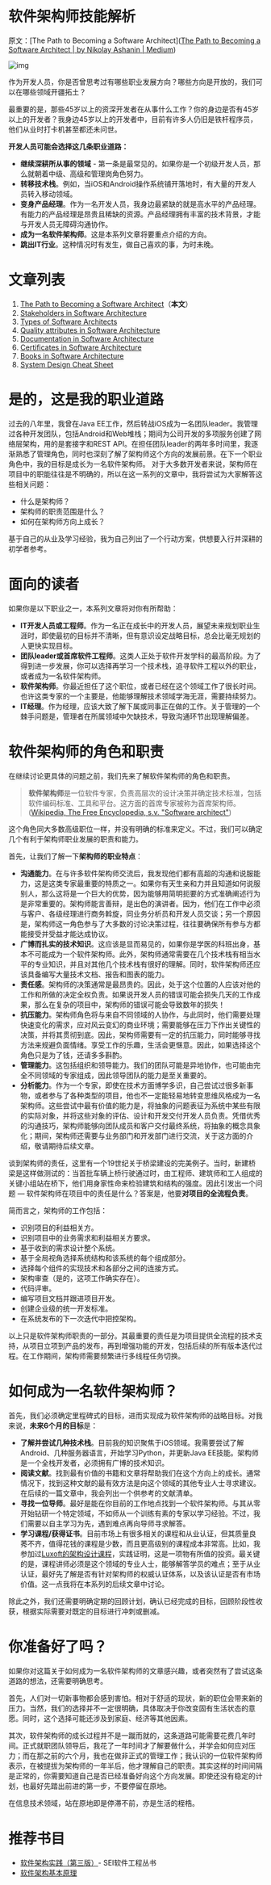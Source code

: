 # 软件架构师技能解析

原文：[The Path to Becoming a Software Architect]([The Path to Becoming a Software Architect | by Nikolay Ashanin | Medium](https://medium.com/@nvashanin/the-path-to-becoming-a-software-architect-de53f1cb310a))

![img](https://miro.medium.com/max/1400/1*JFdmWD8_X5gpCjNVaqILgQ.png)

作为开发人员，你是否曾思考过有哪些职业发展方向？哪些方向是开放的，我们可以在哪些领域开疆拓土？

最重要的是，那些45岁以上的资深开发者在从事什么工作？你的身边是否有45岁以上的开发者？我身边45岁以上的开发者中，目前有许多人仍旧是铁杆程序员，他们从业时打卡机甚至都还未问世。

**开发人员可能会选择这几条职业道路：**

- **继续深耕所从事的领域** - 第一条是最常见的。如果你是一个初级开发人员，那么就朝着中级、高级和管理岗角色努力。
- **转移技术栈**。例如，当iOS和Android操作系统铺开落地时，有大量的开发人员转入移动领域。
- **变身产品经理**。作为一名开发人员，我身边最紧缺的就是高水平的产品经理。有能力的产品经理是昂贵且稀缺的资源。产品经理拥有丰富的技术背景，才能与开发人员无障碍沟通协作。
- **成为一名软件架构师**。这是本系列文章将要重点介绍的方向。
- **跳出IT行业**。这种情况时有发生，做自己喜欢的事，为时未晚。

# 文章列表

1. [The Path to Becoming a Software Architect](https://medium.com/@nvashanin/the-path-to-becoming-a-software-architect-de53f1cb310a)（**本文**）
2. [Stakeholders in Software Architecture](https://medium.com/@nvashanin/stakeholders-in-software-architecture-6d18f36250f9)
3. [Types of Software Architects](https://medium.com/@nvashanin/types-of-software-architects-aa03e359d192)
4. [Quality attributes in Software Architecture](https://medium.com/@nvashanin/quality-attributes-in-software-architecture-3844ea482732)
5. [Documentation in Software Architecture](https://medium.com/@nvashanin/documentation-in-software-architecture-4f2e4159c4fc)
6. [Certificates in Software Architecture](https://medium.com/@nvashanin/certificates-in-software-architecture-6b18e0102fe7)
7. [Books in Software Architecture](https://medium.com/@nvashanin/books-in-software-architecture-6ad974e524ce)
8. [System Design Cheat Sheet](https://medium.com/@nvashanin/system-design-cheat-sheet-762810f95fb6)

# 是的，这是我的职业道路

过去的八年里，我曾在Java EE工作，然后转战iOS成为一名团队leader。我管理过各种开发团队，包括Android和Web堆栈；期间为公司开发的多项服务创建了网络层架构，用的是套接字和REST API。在担任团队leader的两年多时间里，我逐渐熟悉了管理角色，同时也深刻了解了架构师这个方向的发展前景。在下一个职业角色中，我的目标是成长为一名软件架构师。 对于大多数开发者来说，架构师在项目中的职能往往是不明确的，所以在这一系列的文章中，我将尝试为大家解答这些相关问题：

- 什么是架构师？
- 架构师的职责范围是什么？
- 如何在架构师方向上成长？

基于自己的从业及学习经验，我为自己列出了一个行动方案，供想要入行并深耕的初学者参考。

# 面向的读者

如果你是以下职业之一，本系列文章将对你有所帮助：

- **IT开发人员或工程师**。作为一名正在成长中的开发人员，展望未来规划职业生涯时，即使最初的目标并不清晰，但有意识设定战略目标，总会比毫无规划的人更快实现目标。
- **团队leader或首席软件工程师**。这类人正处于软件开发学科的最高阶段。为了得到进一步发展，你可以选择再学习一个技术栈，追寻软件工程以外的职业，或者成为一名软件架构师。
- **软件架构师**。你最近担任了这个职位，或者已经在这个领域工作了很长时间。也许这类专家的一个主要是，他能够理解技术领域学海无涯，需要持续努力。
- **IT经理**。作为经理，应该大致了解下属或同事正在做的工作。关于管理的一个棘手问题是，管理者在所属领域中欠缺技术，导致沟通环节出现理解偏差。

# 软件架构师的角色和职责

在继续讨论更具体的问题之前，我们先来了解软件架构师的角色和职责。

> **软件架构师**是一位软件专家，负责高层次的设计决策并确定技术标准，包括软件编码标准、工具和平台。这方面的首席专家被称为首席架构师。([Wikipedia, The Free Encyclopedia, s.v. "Software architect"](https://en.wikipedia.org/wiki/Software_architect))

这个角色同大多数高级职位一样，并没有明确的标准来定义。不过，我们可以确定几个有利于架构师职业发展的职责和能力。

首先，让我们了解一下**架构师的职业特点**：

- **沟通能力**。在与许多软件架构师交流后，我发现他们都有高超的沟通和说服能力，这是这类专家最重要的特质之一。如果你有天生亲和力并且知道如何说服别人，那么这将是一个巨大的优势，因为能够用简明扼要的方式准确阐述行为是非常重要的。架构师能言善辩，是出色的演讲者。因为，他们在工作中必须与客户、各级经理进行商务斡旋，同业务分析员和开发人员交谈；另一个原因是，架构师这一角色参与了大多数的讨论决策过程，往往要确保所有参与方都能接受并受益才能达成协议。
- **广博而扎实的技术知识**。这应该是显而易见的，如果你是学医的科班出身，基本不可能成为一个软件架构师。此外，架构师通常需要在几个技术栈有相当水平的专业知识，并且对其他几个技术栈有很好的理解。同时，软件架构师还应该具备编写大量技术文档、报告和图表的能力。
- **责任感**。架构师的决策通常是最昂贵的。因此，处于这个位置的人应该对他的工作和所做的决定全权负责。如果说开发人员的错误可能会损失几天的工作成果，那么在复杂的项目中，架构师的错误可能会导致数年的损失！
- **抗压能力**。架构师角色将与来自不同领域的人协作，与此同时，他们需要处理快速变化的需求，应对风云变幻的商业环境；需要能够在压力下作出关键性的决策，并将其贯彻到底。因此，架构师需要有一定的抗压能力，同时能够寻找方法来规避负面情绪。享受工作的乐趣，生活会更惬意。因此，如果选择这个角色只是为了钱，还请多多斟酌。
- **管理能力**。这包括组织和领导能力。我们的团队可能是异地协作，也可能由完全不同领域的专家组成，因此领导团队的能力是至关重要的。
- **分析能力**。作为一个专家，即使在技术方面博学多识，自己尝试过很多新事物，或者参与了各种类型的项目，他也不一定能轻易地转变思维风格成为一名架构师。这些尝试中最有价值的能力是，将抽象的问题表征为系统中某些有限的实际对象，并将这些对象的评估、设计和开发交付开发人员负责。凭借优秀的沟通技巧，架构师能够向团队成员和客户交付最终系统，将抽象的概念具象化；期间，架构师还需要与业务部门和开发部门进行交流，关于这方面的介绍，敬请期待后续文章。

谈到架构师的责任，这里有一个19世纪关于桥梁建设的完美例子。当时，新建桥梁是这样做测试的：当首批车辆上桥行驶通过时，由工程师、建筑师和工人组成的关键小组站在桥下，他们用身家性命来检验建筑和结构的强度。因此引发出一个问题 — 软件架构师在项目中的责任是什么？答案是，他要**对项目的全流程负责**。

简而言之，架构师的工作包括：

- 识别项目的利益相关方。
- 识别项目中的业务需求和利益相关方要求。
- 基于收到的需求设计整个系统。
- 基于全局视角选择系统结构和该系统的每个组成部分。
- 选择每个组件的实现技术和各部分之间的连接方式。
- 架构审查（是的，这项工作确实存在）。
- 代码评审。
- 编写项目文档并跟进项目开发。
- 创建企业级的统一开发标准。
- 在系统发布的下一次迭代中把控架构。

以上只是软件架构师职责的一部分。其最重要的责任是为项目提供全流程的技术支持，从项目立项到产品的发布，再到增强功能的开发，包括后续的所有版本迭代过程。在工作期间，架构师需要频繁进行多线程任务切换。

# 如何成为一名软件架构师？

首先，我们必须确定里程碑式的目标，进而实现成为软件架构师的战略目标。对我来说，**未来6个月的目标**是：

- **了解并尝试几种技术栈**。目前我的知识聚焦于iOS领域。我需要尝试了解Android、几种服务器语言，开始学习Python，并更新Java EE技能。架构师是一个全栈开发者，必须拥有广博的技术知识。
- **阅读文献**。找到最有价值的书籍和文章将帮助我们在这个方向上的成长。通常情况下，找到这种文献的最有效方法是向这个领域的其他专业人士寻求建议。在后续的一篇文章中，我会列出一个供参考的文献清单。
- **寻找一位导师**。最好是能在你目前的工作地点找到一个软件架构师。与其从零开始钻研一个特定领域，不如师从一个训练有素的专家以学习经验。不过，我们需要以自主学习为先，遇到难点再向导师寻求解答。
- **学习课程/获得证书**。目前市场上有很多相关的课程和从业认证，但其质量良莠不齐，值得花钱的课程是少数，而且更高级别的课程成本非常高。比如，我参加过[Luxoft的架构设计课程](http://www.luxoft-training.com/it-course/ARC-001/)，实践证明，这是一项物有所值的投资。最关键的是，课程讲师必须是这个领域的专业人士，能够解答学员的难点；至于从业认证，最好先了解是否有针对架构师的权威认证体系，以及该认证是否有市场价值。这一点我将在本系列的后续文章中讨论。

除此之外，我们还需要明确定期的回顾计划，确认已经完成的目标，回顾阶段性收获，根据实际需要对既定的目标进行冲刺或删减。

# 你准备好了吗？

如果你对这篇关于如何成为一名软件架构师的文章感兴趣，或者突然有了尝试这条道路的想法，还需要明确思考。

首先，人们对一切新事物都会感到害怕。相对于舒适的现状，新的职位会带来新的压力。当然，我们的选择并不一定很明确，具体取决于你改变固有生活状态的意愿。同时，这个选择可能还涉及到家庭、经济等其他因素。

其次，软件架构师的成长过程并不是一蹴而就的，这条道路可能需要花费几年时间。正式就职团队领导后，我花了一年时间才了解要做什么，并学会如何应对压力；而在那之前的六个月，我也在做非正式的管理工作；我认识的一位软件架构师表示，在被提拔为架构师的一年半后，他才理解自己的职责。其实这样的时间间隔是正常的，你需要知道自己是否已经准备好向这个方向发展。即使还没有稳定的计划，也最好先踏出前进的第一步，不要停留在原地。

在信息技术领域，站在原地即是停滞不前，亦是生活的桎梏。

# 推荐书目

- [软件架构实践（第三版）](https://amzn.to/2zgDSMQ)- SEI软件工程丛书
- [软件架构基本原理](https://amzn.to/2IY9JBr)
